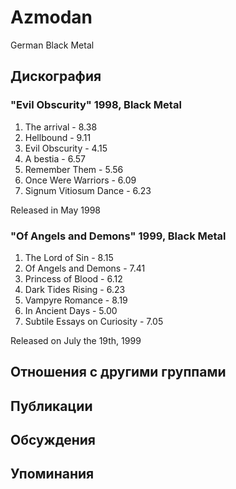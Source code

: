 # Azmodan

German Black Metal

## Дискография

### "Evil Obscurity" 1998, Black Metal

1. The arrival - 8.38
2. Hellbound - 9.11
3. Evil Obscurity - 4.15
4. A bestia - 6.57
5. Remember Them - 5.56
6. Once Were Warriors - 6.09
7. Signum Vitiosum Dance - 6.23

Released in May 1998

### "Of Angels and Demons" 1999, Black Metal

1. The Lord of Sin - 8.15
2. Of Angels and Demons - 7.41
3. Princess of Blood - 6.12
4. Dark Tides Rising - 6.23
5. Vampyre Romance - 8.19
6. In Ancient Days - 5.00
7. Subtile Essays on Curiosity - 7.05

Released on July the 19th, 1999


## Отношения с другими группами


## Публикации


## Обсуждения


## Упоминания

